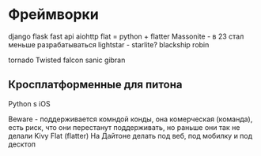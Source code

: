 

# Фреймворки 

django
flask
fast api
aiohttp
flat = python + flatter 
Massonite - в 23 стал меньше разрабатываться
lightstar - starlite?
blackship 
robin

tornado
Twisted
falcon
sanic
gibran



## Кросплатформенные для питона

Python s iOS

Beware - поддерживается комндой конды, она комерческая (команда), 
    есть риск, что они перестанут поддерживать, но раньше они так не делали
Kivy
Flat (flatter)
На Дайтоне делать под веб, под мобилку и под десктоп



